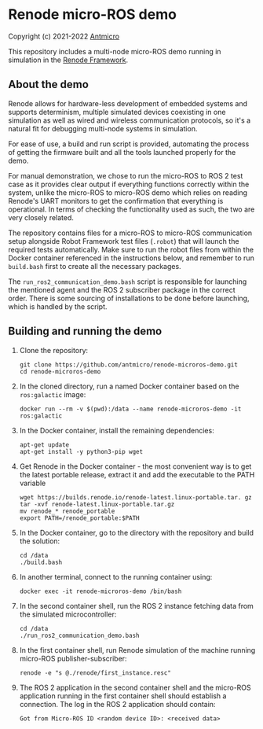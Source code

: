 # Renode micro-ROS demo

Copyright (c) 2021-2022 [Antmicro](https://www.antmicro.com)

This repository includes a multi-node micro-ROS demo running in simulation in the [Renode Framework](https://renode.io).

## About the demo

Renode allows for hardware-less development of embedded systems and supports determinism, multiple simulated devices coexisting in one simulation as well as wired and wireless communication protocols, so it's a natural fit for debugging multi-node systems in simulation.

For ease of use, a build and run script is provided, automating the process of getting the firmware built and all the tools launched properly for the demo. 

For manual demonstration, we chose to run the micro-ROS to ROS 2 test case as it provides clear output if everything functions correctly within the system, unlike the micro-ROS to micro-ROS demo which relies on reading Renode's UART monitors to get the confirmation that everything is operational. In terms of checking the functionality used as such, the two are very closely related.

The repository contains files for a micro-ROS to micro-ROS communication setup alongside Robot Framework test files (`.robot`) that will launch the required tests automatically. Make sure to run the robot files from within the Docker container referenced in the instructions below, and remember to run `build.bash` first to create all the necessary packages.

The `run_ros2_communication_demo.bash` script is responsible for launching the mentioned agent and the ROS 2 subscriber package in the correct order. There is some sourcing of installations to be done before launching, which is handled by the script.

## Building and running the demo

1. Clone the repository:

    ```(bash)
    git clone https://github.com/antmicro/renode-microros-demo.git
    cd renode-microros-demo
    ```
2. In the cloned directory, run a named Docker container based on the `ros:galactic` image:

    ```(bash)
    docker run --rm -v $(pwd):/data --name renode-microros-demo -it ros:galactic
    ```
3. In the Docker container, install the remaining dependencies:

    ```(bash)
    apt-get update
    apt-get install -y python3-pip wget
    ```
4. Get Renode in the Docker container - the most convenient way is to get the latest portable release, extract it and add the executable to the PATH variable
    ```(bash)
    wget https://builds.renode.io/renode-latest.linux-portable.tar. gz
    tar -xvf renode-latest.linux-portable.tar.gz
    mv renode_* renode_portable
    export PATH=/renode_portable:$PATH

    ```
5. In the Docker container, go to the directory with the repository and build the solution:

    ```(bash)
    cd /data
    ./build.bash
    ```
6. In another terminal, connect to the running container using:

    ```(bash)
    docker exec -it renode-microros-demo /bin/bash
    ```
7. In the second container shell, run the ROS 2 instance fetching data from the simulated microcontroller:

    ```(bash)
    cd /data
    ./run_ros2_communication_demo.bash
    ```
8. In the first container shell, run Renode simulation of the machine running micro-ROS publisher-subscriber:

    ```(bash)
    renode -e "s @./renode/first_instance.resc"
    ```
9. The ROS 2 application in the second container shell and the micro-ROS application running in the first container shell should establish a connection. The log in the ROS 2 application should contain:

    `Got from Micro-ROS ID <random device ID>: <received data>`
